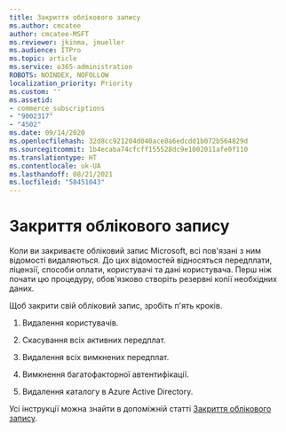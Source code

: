 ```yaml
---
title: Закриття облікового запису
ms.author: cmcatee
author: cmcatee-MSFT
ms.reviewer: jkinma, jmueller
ms.audience: ITPro
ms.topic: article
ms.service: o365-administration
ROBOTS: NOINDEX, NOFOLLOW
localization_priority: Priority
ms.custom: ''
ms.assetid:
- commerce_subscriptions
- "9002317"
- "4502"
ms.date: 09/14/2020
ms.openlocfilehash: 32d8cc921204d040ace8a6edcdd1b072b564829d
ms.sourcegitcommit: 1b4ecaba74cfcff155528dc9e1002011afe0f110
ms.translationtype: HT
ms.contentlocale: uk-UA
ms.lasthandoff: 08/21/2021
ms.locfileid: "58451043"
---
```

# <a name="how-to-close-your-account"></a>Закриття облікового запису

Коли ви закриваєте обліковий запис Microsoft, всі пов'язані з ним відомості видаляються. До цих відомостей відносяться передплати, ліцензії, способи оплати, користувачі та дані користувача. Перш ніж почати цю процедуру, обов'язково створіть резервні копії необхідних даних.

Щоб закрити свій обліковий запис, зробіть п'ять кроків.

1. Видалення користувачів.

2. Скасування всіх активних передплат.

3. Видалення всіх вимкнених передплат.

4. Вимкнення багатофакторної автентифікації.

5. Видалення каталогу в Azure Active Directory.

Усі інструкції можна знайти в допоміжній статті [Закриття облікового запису](https://docs.microsoft.com/microsoft-365/commerce/close-your-account).
